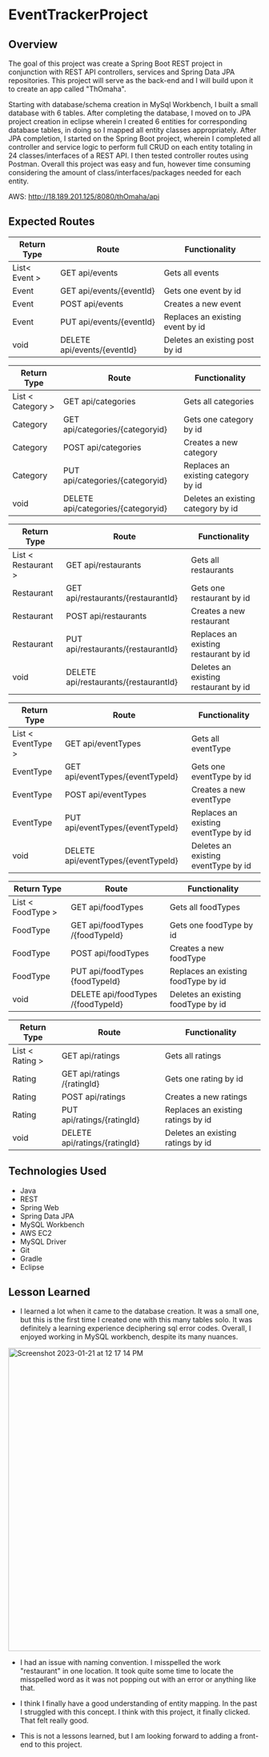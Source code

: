 # EventTrackerProject

## Overview

The goal of this project was create a Spring Boot REST project in conjunction with REST API controllers, services and Spring Data JPA repositories. This project will serve as the back-end and I will build upon it to create an app called  "ThOmaha". 

Starting with database/schema creation in MySql Workbench, I built a small database with 6 tables. After completing the database, I moved on to JPA project creation in eclipse wherein I created 6 entities for corresponding database tables, in doing so I mapped all entity classes appropriately. After JPA completion, I started on the Spring Boot project, wherein I completed all controller and service logic to perform full CRUD on each entity totaling in 24 classes/interfaces of a REST API. I then tested controller routes using Postman. Overall this project was easy and fun, however time consuming considering the amount of class/interfaces/packages needed for each entity. 

AWS:
http://18.189.201.125/8080/thOmaha/api


## Expected Routes

| Return Type | Route            | Functionality |
| ----------- | ---------------- |---------------|
| List< Event > | GET api/events    |Gets all events |
| Event   | GET api/events/{eventId}       |Gets one event by id|
| Event   | POST api/events       |Creates a new event|
| Event   | PUT api/events/{eventId}       |Replaces an existing event by id|
| void   | DELETE api/events/{eventId}      |Deletes an existing post by id|


| Return Type | Route            | Functionality |
| ----------- | ---------------- |---------------|
| List < Category > | GET api/categories    |Gets all categories|
| Category   | GET api/categories/{categoryid}       |Gets one category by id|
| Category   | POST api/categories       |Creates a new category|
| Category   | PUT api/categories/{categoryid}       |Replaces an existing category by id|
| void   | DELETE api/categories/{categoryid}      |Deletes an existing category by id|


| Return Type | Route            | Functionality |
| ----------- | ---------------- |---------------|
| List < Restaurant > | GET api/restaurants    |Gets all restaurants|
| Restaurant   | GET api/restaurants/{restaurantId}       |Gets one restaurant by id|
| Restaurant   | POST api/restaurants       |Creates a new restaurant |
| Restaurant   | PUT api/restaurants/{restaurantId}       |Replaces an existing restaurant  by id|
| void   | DELETE api/restaurants/{restaurantId}      |Deletes an existing restaurant  by id|


| Return Type | Route            | Functionality |
| ----------- | ---------------- |---------------|
| List < EventType > | GET api/eventTypes    |Gets all eventType |
| EventType   | GET api/eventTypes/{eventTypeId}       |Gets one eventType by id|
| EventType  | POST api/eventTypes       |Creates a new eventType|
| EventType   | PUT api/eventTypes/{eventTypeId}       |Replaces an existing eventType by id|
| void   | DELETE api/eventTypes/{eventTypeId}      |Deletes an existing eventType by id|

| Return Type | Route            | Functionality |
| ----------- | ---------------- |---------------|
| List < FoodType > | GET api/foodTypes   |Gets all foodTypes  |
| FoodType   | GET api/foodTypes /{foodTypeId}       |Gets one foodType  by id|
| FoodType  | POST api/foodTypes       |Creates a new foodType|
| FoodType  | PUT api/foodTypes {foodTypeId}       |Replaces an existing foodType by id|
| void   | DELETE api/foodTypes /{foodTypeId}      |Deletes an existing foodType by id|

| Return Type | Route            | Functionality |
| ----------- | ---------------- |---------------|
| List < Rating > | GET api/ratings   |Gets all ratings  |
| Rating   | GET api/ratings /{ratingId}       |Gets one rating  by id|
| Rating   | POST api/ratings       |Creates a new ratings |
| Rating   | PUT api/ratings/{ratingId}       |Replaces an existing ratings  by id|
| void   | DELETE api/ratings/{ratingId}      |Deletes an existing ratings  by id|

## Technologies Used
  - Java
  - REST
  - Spring Web
  - Spring Data JPA
  - MySQL Workbench
  - AWS EC2
  - MySQL Driver
  - Git
  - Gradle
  - Eclipse

## Lesson Learned

- I learned a lot when it came to the database creation. It was a small one, but this is the first time I created one with this many tables solo. It was definitely a learning experience deciphering sql error codes. Overall, I enjoyed working in MySQL workbench, despite its many nuances.

<img width="606" alt="Screenshot 2023-01-21 at 12 17 14 PM" src="https://user-images.githubusercontent.com/74070200/213881266-b418f68d-46ca-4fc9-84e6-28d1846679be.png">




- I had an issue with naming convention. I misspelled the work "restaurant" in one location. It took quite some time to locate the misspelled word as it was not popping out with an error or anything like that.

- I think I finally have a good understanding of entity mapping. In the past I struggled with this concept. I think with this project, it finally clicked. That felt really good. 

- This is not a lessons learned, but I am looking forward to adding a front-end to this project. 
